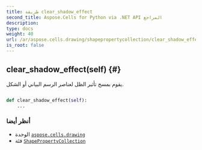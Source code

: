 ```yaml
---
title: طريقة clear_shadow_effect
second_title: Aspose.Cells for Python via .NET API المراجع
description:
type: docs
weight: 40
url: /ar/aspose.cells.drawing/shapepropertycollection/clear_shadow_effect/
is_root: false
---
```

##  clear_shadow_effect(self) {#}
يقوم بمسح تأثير الظل لعناصر الرسم البياني أو الشكل.



```python

def clear_shadow_effect(self):
    ...
```





###  أنظر أيضا
* الوحدة [`aspose.cells.drawing`](../../)
* فئة [`ShapePropertyCollection`](/cells/python-net/ar/aspose.cells.drawing/shapepropertycollection)
